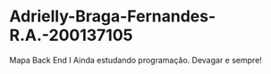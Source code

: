 # Adrielly-Braga-Fernandes-R.A.-200137105
Mapa Back End I
Ainda estudando programação. Devagar e sempre!
